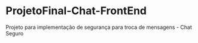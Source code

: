 # ProjetoFinal-Chat-FrontEnd
Projeto para implementação de segurança para troca de mensagens - Chat Seguro

